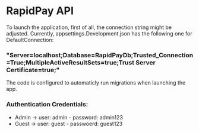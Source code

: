 # RapidPay API

To launch the application, first of all, the connection string might be adjusted. Currently, appsettings.Development.json has the following one for DefaultConnection:
    
### "Server=localhost;Database=RapidPayDb;Trusted_Connection=True;MultipleActiveResultSets=true;Trust Server Certificate=true;"

The code is configured to automaticly run migrations when launching the app.

### Authentication Credentials:

* Admin -> user: admin - password: admin123
* Guest -> user: guest - passwoerd: guest123
